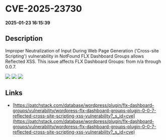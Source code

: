 # CVE-2025-23730

**2025-01-23 16:15:39**

## Description
Improper Neutralization of Input During Web Page Generation ('Cross-site Scripting') vulnerability in NotFound FLX Dashboard Groups allows Reflected XSS. This issue affects FLX Dashboard Groups: from n/a through 0.0.7.

![](https://img.shields.io/static/v1?label=Score&message=7.1&color=red)
![](https://img.shields.io/static/v1?label=Severity&message=HIGH&color=red)
![](https://img.shields.io/static/v1?label=CWE&message=XSS&color=green)

## Links
- [https://patchstack.com/database/wordpress/plugin/flx-dashboard-groups/vulnerability/wordpress-flx-dashboard-groups-plugin-0-0-7-reflected-cross-site-scripting-xss-vulnerability?_s_id=cve](https://patchstack.com/database/wordpress/plugin/flx-dashboard-groups/vulnerability/wordpress-flx-dashboard-groups-plugin-0-0-7-reflected-cross-site-scripting-xss-vulnerability?_s_id=cve)
